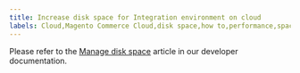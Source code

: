 ```yaml
---
title: Increase disk space for Integration environment on cloud
labels: Cloud,Magento Commerce Cloud,disk space,how to,performance,space,Adobe Commerce,cloud infrastructure
---
```


Please refer to the [Manage disk space](https://devdocs.magento.com/guides/v2.3/cloud/project/manage-disk-space.html) article in our developer documentation.
